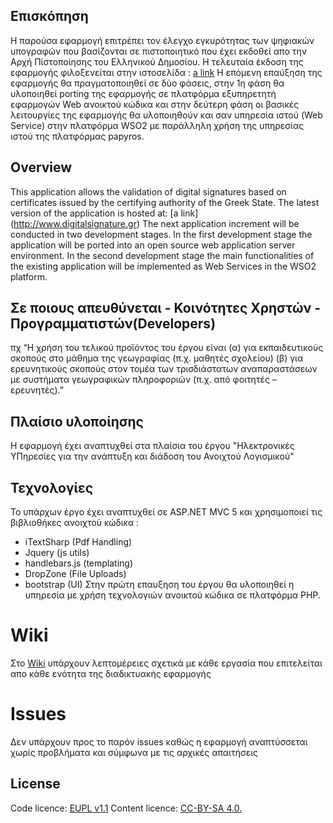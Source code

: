## Επισκόπηση
Η παρούσα εφαρμογή επιτρέπει τον έλεγχο εγκυρότητας των ψηφιακών υπογραφών που βασίζονται σε πιστοποιητικό που έχει εκδοθεί απο την Αρχή Πίστοποίησης του Ελληνικού Δημοσίου.
Η τελευταία έκδοση της εφαρμογής φιλοξενείται στην ιστοσελίδα :
[a link](http://www.digitalsignature.gr)
Η επόμενη επαύξηση της εφαρμογής θα πραγματοποιηθεί σε δύο φάσεις, στην 1η φάση θα υλοποιηθεί porting της εφαρμογής σε πλατφόρμα εξυπηρετητή εφαρμογών Web ανοικτού κώδικα και στην δεύτερη φάση οι βασικές λειτουργίες της εφαρμογής θα υλοποιηθούν και σαν υπηρεσία ιστού (Web Service) στην πλατφόρμα WSO2 με παράλληλη χρήση της υπηρεσίας ιστού της πλατφόρμας papyros. 

## Overview
This application allows the validation of digital signatures based on certificates issued by the certifying authority of the Greek State.
The latest version of the application is hosted at:
[a link] (http://www.digitalsignature.gr)
The next application increment will be conducted in two development stages. In the first development stage the application will be ported into an open source web application server environment. In the second development stage the main functionalities of the existing application will be implemented as Web Services in the WSO2 platform. 

## Σε ποιους απευθύνεται - Κοινότητες Χρηστών - Προγραμματιστών(Developers) ##
πχ “Η χρήση του τελικού προϊόντος του έργου είναι (α) για εκπαιδευτικούς σκοπούς στο μάθημα της γεωγραφίας (π.χ. μαθητές σχολείου) (β) για ερευνητικούς σκοπούς στον τομέα των τρισδιάστατων αναπαραστάσεων με συστήματα γεωγραφικών πληροφοριών (π.χ. από φοιτητές – ερευνητές).”

## Πλαίσιο υλοποίησης

Η εφαρμογή έχει αναπτυχθεί στα πλαίσια του έργου "Ηλεκτρονικές ΥΠηρεσίες για την ανάπτυξη και διάδοση του Ανοιχτού Λογισμικού"

## Τεχνολογίες

Το υπάρχων έργο έχει αναπτυχθεί σε ASP.NET MVC 5 και χρησιμοποιεί τις βιβλιοθήκες ανοιχτού κώδικα :
- iTextSharp (Pdf Handling)
- Jquery (js utils)
- handlebars.js (templating)
- DropZone (File Uploads)
- bootstrap (UI)
Στην πρώτη επαυξηση του έργου θα υλοποιηθεί η υπηρεσία με χρήση τεχνολογιών ανοικτού κώδικα σε πλατφόρμα PHP.   


# Wiki

Στο [Wiki](https://github.com/ellak-monades-aristeias/DigitalSIgnatureCheckGR/wiki) υπάρχουν λεπτομέρειες σχετικά με κάθε εργασία που επιτελείται απο κάθε ενότητα της διαδικτυακής εφαρμογής

# Issues

Δεν υπάρχουν προς το παρόν issues καθώς η εφαρμογή αναπτύσσεται χωρίς προβλήματα και σύμφωνα με τις αρχικές απαιτήσεις

## License

Code licence: [EUPL v1.1](http://ec.europa.eu/idabc/eupl.html)
Content licence: [CC-BY-SA 4.0.](https://creativecommons.ellak.gr/2015/08/21/%CE%B5%CE%BD%CE%B1%CF%82-%CE%B1%CF%80%CE%BB%CF%8C%CF%82-%CE%BF%CE%B4%CE%B7%CE%B3%CF%8C%CF%82-%CE%B3%CE%B9%CE%B1-%CF%84%CE%B9%CF%82-%CE%AC%CE%B4%CE%B5%CE%B9%CE%B5%CF%82-creative-commons-4-0/)
